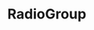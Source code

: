 # RadioGroup

<wc-radio-group
  style="width: 300px;"
  debug="true"
  horizontal="false"
  items='[
    "Choix 1",
    "Choix 2",
    "Choix 3"
  ]'>
</wc-radio-group>
